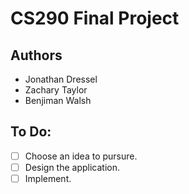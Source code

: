 # CS290 Final Project

## Authors
* Jonathan Dressel
* Zachary Taylor
* Benjiman Walsh

## To Do:
- [ ] Choose an idea to pursure.
- [ ] Design the application.
- [ ] Implement.
